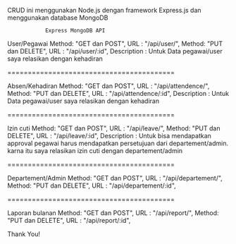 CRUD ini menggunakan Node.js dengan framework Express.js dan menggunakan database MongoDB

                Express MongoDB API

User/Pegawai
    Method: "GET dan POST",
    URL : "/api/user/",
    Method: "PUT dan DELETE",
    URL : "/api/user/:id",
Description :
    Untuk Data pegawai/user saya relasikan dengan kehadiran

=========================================

Absen/Kehadiran
    Method: "GET dan POST",
    URL : "/api/attendence/",
    Method: "PUT dan DELETE",
    URL : "/api/attendence/:id",
Description :
    Untuk Data pegawai/user saya relasikan dengan kehadiran

=========================================

Izin cuti
    Method: "GET dan POST",
    URL : "/api/leave/",
    Method: "PUT dan DELETE",
    URL : "/api/leave/:id",
Description :
    Untuk bisa mendapatkan approval pegawai harus mendapatkan persetujuan
    dari departement/admin.
    karna itu saya relasikan izin cuti dengan departement/admin


=========================================

Departement/Admin
    Method: "GET dan POST",
    URL : "/api/departement/",
    Method: "PUT dan DELETE",
    URL : "/api/departement/:id",

=========================================

Laporan bulanan
    Method: "GET dan POST",
    URL : "/api/report/",
    Method: "PUT dan DELETE",
    URL : "/api/report/:id",


Thank You!


